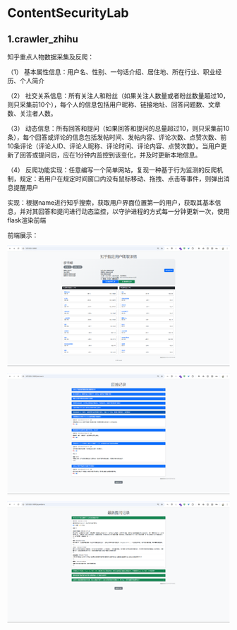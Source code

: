 # ContentSecurityLab



## 1.crawler_zhihu

知乎重点人物数据采集及反爬：

（1） 基本属性信息：用户名、性别、一句话介绍、居住地、所在行业、职业经历、个人简介

（2） 社交关系信息：所有关注人和粉丝（如果关注人数量或者粉丝数量超过10，则只采集前10个），每个人的信息包括用户昵称、链接地址、回答问题数、文章数、关注者人数。

（3） 动态信息：所有回答和提问（如果回答和提问的总量超过10，则只采集前10条），每个回答或评论的信息包括发帖时间、发帖内容、评论次数、点赞次数、前10条评论（评论人ID、评论人昵称、评论时间、评论内容、点赞次数）。当用户更新了回答或提问后，应在1分钟内监控到该变化，并及时更新本地信息。

（4） 反爬功能实现：任意编写一个简单网站，复现一种基于行为监测的反爬机制，规定：若用户在规定时间窗口内没有鼠标移动、拖拽、点击等事件，则弹出消息提醒用户

实现：根据name进行知乎搜索，获取用户界面位置第一的用户，获取其基本信息，并对其回答和提问进行动态监控，以守护进程的方式每一分钟更新一次，使用flask渲染前端

前端展示：

![image-20250308200432313](.img/README.assets/image-20250308200432313.png)

![image-20250308200505467](.img/README.assets/image-20250308200505467.png)

![image-20250308200527861](.img/README.assets/image-20250308200527861.png)